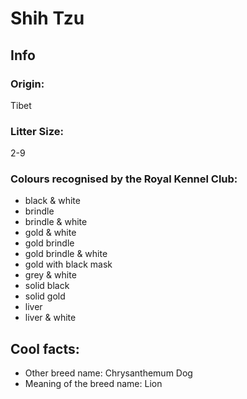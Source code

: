 # Shih Tzu

## Info

### Origin: 
Tibet
### Litter Size: 
2-9
### Colours recognised by the Royal Kennel Club:
- black & white
- brindle
- brindle & white
- gold & white
- gold brindle
- gold brindle & white
- gold with black mask
- grey & white
- solid black
- solid gold
- liver
- liver & white

## Cool facts:
- Other breed name: Chrysanthemum Dog
- Meaning of the breed name: Lion
